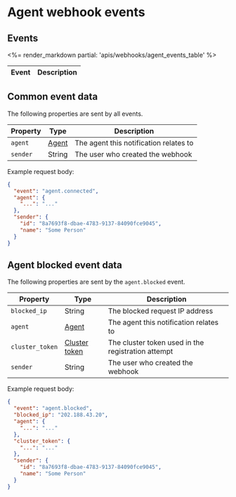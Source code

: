 # Agent webhook events


## Events

<table>
  <thead>
    <tr><th>Event</th><th>Description</th></tr>
  </thead>
<tbody>
<%= render_markdown partial: 'apis/webhooks/agent_events_table' %>
</tbody>
</table>

## Common event data

The following properties are sent by all events.

<table>
  <thead>
    <tr><th>Property</th><th>Type</th><th>Description</th></tr>
  </thead>
  <tbody>
    <tr>
      <td><code>agent</code></td>
      <td><a href="/docs/api/agents">Agent</a></td>
      <td>The agent this notification relates to</td></tr>
    <tr>
      <td><code>sender</code></td>
      <td>String</td>
      <td>The user who created the webhook</td>
    </tr>
  </tbody>
</table>

Example request body:

```json
{
  "event": "agent.connected",
  "agent": {
    "...": "..."
  },
  "sender": {
    "id": "8a7693f8-dbae-4783-9137-84090fce9045",
    "name": "Some Person"
  }
}
```

## Agent blocked event data

The following properties are sent by the `agent.blocked` event.

<table>
  <thead>
    <tr><th>Property</th><th>Type</th><th>Description</th></tr>
  </thead>
  <tbody>
    <tr>
      <td><code>blocked_ip</code></td>
      <td>String</td>
      <td>The blocked request IP address</td>
    </tr>
    <tr>
      <td><code>agent</code></td>
      <td><a href="/docs/api/agents">Agent</a></td>
      <td>The agent this notification relates to</td>
    </tr>
    <tr>
      <td><code>cluster_token</code></td>
      <td><a href="/docs/apis/rest-api/clusters#cluster-tokens-token-data-model">Cluster token</a></td>
      <td>The cluster token used in the registration attempt</td>
    </tr>
    <tr>
      <td><code>sender</code></td>
      <td>String</td>
      <td>The user who created the webhook</td></tr>
  </tbody>
</table>

Example request body:

```json
{
  "event": "agent.blocked",
  "blocked_ip": "202.188.43.20",
  "agent": {
    "...": "..."
  },
  "cluster_token": {
    "...": "..."
  },
  "sender": {
    "id": "8a7693f8-dbae-4783-9137-84090fce9045",
    "name": "Some Person"
  }
}
```
